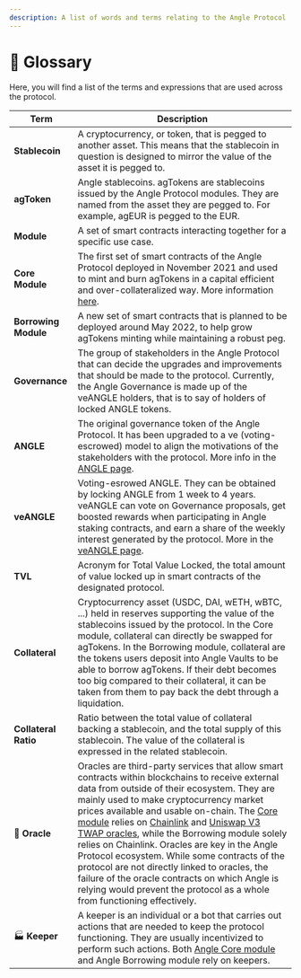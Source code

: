 ```yaml
---
description: A list of words and terms relating to the Angle Protocol
---
```


# 📒 Glossary

Here, you will find a list of the terms and expressions that are used across the protocol.

| Term                 | Description                                                                                                                                                                                                                                                                                                                                                                                                                                                                                                                                                                                                                                                                                                     |
| -------------------- | --------------------------------------------------------------------------------------------------------------------------------------------------------------------------------------------------------------------------------------------------------------------------------------------------------------------------------------------------------------------------------------------------------------------------------------------------------------------------------------------------------------------------------------------------------------------------------------------------------------------------------------------------------------------------------------------------------------- |
| **Stablecoin**       | A cryptocurrency, or token, that is pegged to another asset. This means that the stablecoin in question is designed to mirror the value of the asset it is pegged to.                                                                                                                                                                                                                                                                                                                                                                                                                                                                                                                                           |
| **agToken**          | Angle stablecoins. agTokens are stablecoins issued by the Angle Protocol modules. They are named from the asset they are pegged to. For example, agEUR is pegged to the EUR.                                                                                                                                                                                                                                                                                                                                                                                                                                                                                                                                    |
| **Module**           | A set of smart contracts interacting together for a specific use case.                                                                                                                                                                                                                                                                                                                                                                                                                                                                                                                                                                                                                                          |
| **Core Module**      | The first set of smart contracts of the Angle Protocol deployed in November 2021 and used to mint and burn agTokens in a capital efficient and over-collateralized way. More information [here](core-module/overview.md).                                                                                                                                                                                                                                                                                                                                                                                                                                                                                       |
| **Borrowing Module** | A new set of smart contracts that is planned to be deployed around May 2022, to help grow agTokens minting while maintaining a robust peg.                                                                                                                                                                                                                                                                                                                                                                                                                                                                                                                                                                      |
| **Governance**       | The group of stakeholders in the Angle Protocol that can decide the upgrades and improvements that should be made to the protocol. Currently, the Angle Governance is made up of the veANGLE holders, that is to say of holders of locked ANGLE tokens.                                                                                                                                                                                                                                                                                                                                                                                                                                                         |
| **ANGLE**            | The original governance token of the Angle Protocol. It has been upgraded to a ve (voting-escrowed) model to align the motivations of the stakeholders with the protocol. More info in the [ANGLE page](governance/angle-token.md).                                                                                                                                                                                                                                                                                                                                                                                                                                                                             |
| **veANGLE**          | Voting-esrowed ANGLE. They can be obtained by locking ANGLE from 1 week to 4 years. veANGLE can vote on Governance proposals, get boosted rewards when participating in Angle staking contracts, and earn a share of the weekly interest generated by the protocol. More in the [veANGLE page](governance/veANGLE/).                                                                                                                                                                                                                                                                                                                                                                                            |
| **TVL**              | Acronym for Total Value Locked, the total amount of value locked up in smart contracts of the designated protocol.                                                                                                                                                                                                                                                                                                                                                                                                                                                                                                                                                                                              |
| **Collateral**       | Cryptocurrency asset (USDC, DAI, wETH, wBTC, ...) held in reserves supporting the value of the stablecoins issued by the protocol. In the Core module, collateral can directly be swapped for agTokens. In the Borrowing module, collateral are the tokens users deposit into Angle Vaults to be able to borrow agTokens. If their debt becomes too big compared to their collateral, it can be taken from them to pay back the debt through a liquidation.                                                                                                                                                                                                                                                     |
| **Collateral Ratio** | Ratio between the total value of collateral backing a stablecoin, and the total supply of this stablecoin. The value of the collateral is expressed in the related stablecoin.                                                                                                                                                                                                                                                                                                                                                                                                                                                                                                                                  |
| 🔱 **Oracle**        | Oracles are third-party services that allow smart contracts within blockchains to receive external data from outside of their ecosystem. They are mainly used to make cryptocurrency market prices available and usable on-chain. The [Core module](other-aspects/oracles.md) relies on [Chainlink](https://chain.link) and [Uniswap V3 TWAP oracles](https://uniswap.org/blog/uniswap-v3/), while the Borrowing module solely relies on Chainlink. Oracles are key in the Angle Protocol ecosystem. While some contracts of the protocol are not directly linked to oracles, the failure of the oracle contracts on which Angle is relying would prevent the protocol as a whole from functioning effectively. |
| 🏭 **Keeper**        | A keeper is an individual or a bot that carries out actions that are needed to keep the protocol functioning. They are usually incentivized to perform such actions. Both [Angle Core module](other-aspects/keepers.md) and Angle Borrowing module rely on keepers.                                                                                                                                                                                                                                                                                                                                                                                                                                             |
